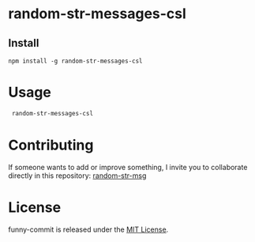 
# random-str-messages-csl

## Install

```npm
npm install -g random-str-messages-csl
```

# Usage

```bash
 random-str-messages-csl
```

# Contributing

If someone wants to add or improve something, I invite you to collaborate directly in this repository: [random-str-msg](https://github.com/carlos2902/random-str-messages-csl)

# License

funny-commit is released under the [MIT License](https://opensource.org/licenses/MIT).
